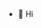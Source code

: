 - 👋 Hi

<!---
kennyverb/kennyverb is a ✨ special ✨ repository because its `README.md` (this file) appears on your GitHub profile.
You can click the Preview link to take a look at your changes.
--->
